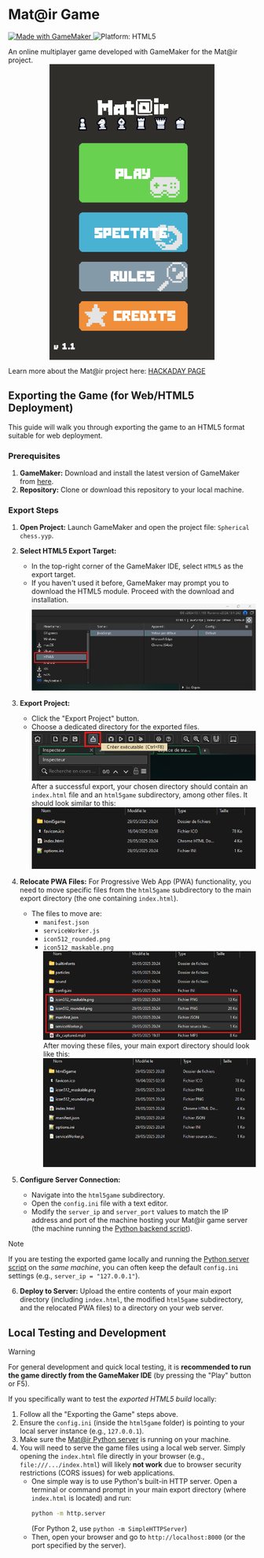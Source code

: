# Mat@ir Game
<!-- Badges Section -->
<p align="left">
  <a href="https://gamemaker.io" target="_blank">
    <img src="https://img.shields.io/badge/Made%20with-GameMaker-blue.svg" alt="Made with GameMaker">
  </a>
  <img src="https://img.shields.io/badge/Platform-HTML5-orange.svg" alt="Platform: HTML5">
</p>
An online multiplayer game developed with GameMaker for the Mat@ir project.

<picture>
  <img src="screenshots/main_menu.png" alt="Screenshot of the game's main menu" style="max-height: 600px; display: block; margin-left: auto; margin-right: auto;">
</picture>


Learn more about the Mat@ir project here: [HACKADAY PAGE](https://hackaday.io/project/202508-matir)

## Exporting the Game (for Web/HTML5 Deployment)

This guide will walk you through exporting the game to an HTML5 format suitable for web deployment.

### Prerequisites

1.  **GameMaker:** Download and install the latest version of GameMaker from [here](https://gamemaker.io/download).
2.  **Repository:** Clone or download this repository to your local machine.

### Export Steps

1.  **Open Project:** Launch GameMaker and open the project file: `Spherical chess.yyp`.
2.  **Select HTML5 Export Target:**
    *   In the top-right corner of the GameMaker IDE, select `HTML5` as the export target.
    *   If you haven't used it before, GameMaker may prompt you to download the HTML5 module. Proceed with the download and installation.
    ![Screenshot showing the selection of HTML5 export in GameMaker](/screenshots/select_html5_export.png)

3.  **Export Project:**
    *   Click the "Export Project" button.
    *   Choose a dedicated directory for the exported files.
    ![Screenshot showing the export button in GameMaker](/screenshots/select_export_button.png)
    After a successful export, your chosen directory should contain an `index.html` file and an `html5game` subdirectory, among other files. It should look similar to this:
    ![Screenshot showing the initial export directory structure](/screenshots/export_directory.png)

4.  **Relocate PWA Files:**
    For Progressive Web App (PWA) functionality, you need to move specific files from the `html5game` subdirectory to the main export directory (the one containing `index.html`).
    *   The files to move are:
        *   `manifest.json`
        *   `serviceWorker.js`
        *   `icon512_rounded.png`
        *   `icon512_maskable.png`
    ![Screenshot showing files to move to the main directory](/screenshots/file_to_move.png)
    After moving these files, your main export directory should look like this:
    ![Screenshot showing the main directory after file relocation](/screenshots/final_directory.png)

5.  **Configure Server Connection:**
    *   Navigate into the `html5game` subdirectory.
    *   Open the `config.ini` file with a text editor.
    *   Modify the `server_ip` and `server_port` values to match the IP address and port of the machine hosting your Mat@ir game server (the machine running the [Python backend script](https://github.com/Nasser404/matair-server)).

> [!NOTE]
> If you are testing the exported game locally and running the [Python server script](https://github.com/Nasser404/matair-server) on the *same machine*, you can often keep the default `config.ini` settings (e.g., `server_ip = "127.0.0.1"`).

6.  **Deploy to Server:**
    Upload the entire contents of your main export directory (including `index.html`, the modified `html5game` subdirectory, and the relocated PWA files) to a directory on your web server.

## Local Testing and Development

> [!WARNING]
> For general development and quick local testing, it is **recommended to run the game directly from the GameMaker IDE** (by pressing the "Play" button or F5).

If you specifically want to test the *exported HTML5 build* locally:
1.  Follow all the "Exporting the Game" steps above.
2.  Ensure the `config.ini` (inside the `html5game` folder) is pointing to your local server instance (e.g., `127.0.0.1`).
3.  Make sure the [Mat@ir Python server](https://github.com/Nasser404/matair-server) is running on your machine.
4.  You will need to serve the game files using a local web server. Simply opening the `index.html` file directly in your browser (e.g., `file:///.../index.html`) will likely **not work** due to browser security restrictions (CORS issues) for web applications.
    *   One simple way is to use Python's built-in HTTP server. Open a terminal or command prompt in your main export directory (where `index.html` is located) and run:
        ```bash
        python -m http.server
        ```
        (For Python 2, use `python -m SimpleHTTPServer`)
    *   Then, open your browser and go to `http://localhost:8000` (or the port specified by the server).
